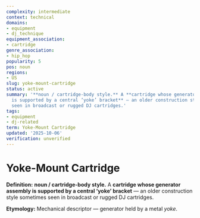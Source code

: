 ```yaml
---
complexity: intermediate
context: technical
domains:
- equipment
- dj_technique
equipment_association:
- cartridge
genre_association:
- hip_hop
popularity: 5
pos: noun
regions:
- US
slug: yoke-mount-cartridge
status: active
summary: '**noun / cartridge-body style.** A **cartridge whose generator assembly
  is supported by a central ‘yoke’ bracket** — an older construction style sometimes
  seen in broadcast or rugged DJ cartridges.'
tags:
- equipment
- dj-related
term: Yoke-Mount Cartridge
updated: '2025-10-06'
verification: unverified
---
```


# Yoke-Mount Cartridge

**Definition:** **noun / cartridge-body style.** A **cartridge whose generator assembly is supported by a central ‘yoke’ bracket** — an older construction style sometimes seen in broadcast or rugged DJ cartridges.

**Etymology:** Mechanical descriptor — generator held by a metal *yoke*.

